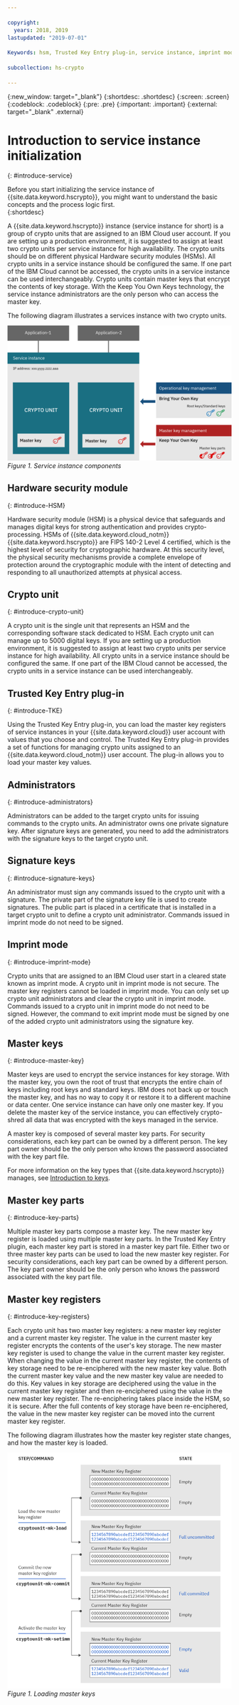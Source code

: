 ```yaml
---

copyright:
  years: 2018, 2019
lastupdated: "2019-07-01"

Keywords: hsm, Trusted Key Entry plug-in, service instance, imprint mode

subcollection: hs-crypto

---
```


{:new_window: target="_blank"}
{:shortdesc: .shortdesc}
{:screen: .screen}
{:codeblock: .codeblock}
{:pre: .pre}
{:important: .important}
{:external: target="_blank" .external}

# Introduction to service instance initialization
{: #introduce-service}

Before you start initializing the service instance of {{site.data.keyword.hscrypto}}, you might want to understand the basic concepts and the process logic first.  
{:shortdesc}

A {{site.data.keyword.hscrypto}} instance (service instance for short) is a group of crypto units that are assigned to an IBM Cloud user account. If you are setting up a production environment, it is suggested to assign at least two crypto units per service instance for high availability. The crypto units should be on different physical Hardware security modules (HSMs). All crypto units in a service instance should be configured the same. If one part of the IBM Cloud cannot be accessed, the crypto units in a service instance can be used interchangeably. Crypto units contain master keys that encrypt the contents of key storage. With the Keep You Own Keys technology, the service instance administrators are the only person who can access the master key.

The following diagram illustrates a services instance with two crypto units.

![Service instance components](image/service_instance.png "Service instance components")
*Figure 1. Service instance components*

## Hardware security module
{: #introduce-HSM}

Hardware security module (HSM) is a physical device that safeguards and manages digital keys for strong authentication and provides crypto-processing. HSMs of  {{site.data.keyword.cloud_notm}} {{site.data.keyword.hscrypto}} are FIPS 140-2 Level 4 certified, which is the highest level of security for cryptographic hardware. At this security level, the physical security mechanisms provide a complete envelope of protection around the cryptographic module with the intent of detecting and responding to all unauthorized attempts at physical access.

## Crypto unit
{: #introduce-crypto-unit}

A crypto unit is the single unit that represents an HSM and the corresponding software stack dedicated to HSM. Each crypto unit can manage up to 5000 digital keys. If you are setting up a production environment, it is suggested to assign at least two crypto units per service instance for high availability. All crypto units in a service instance should be configured the same. If one part of the IBM Cloud cannot be accessed, the crypto units in a service instance can be used interchangeably.

## Trusted Key Entry plug-in
{: #introduce-TKE}

Using the Trusted Key Entry plug-in, you can load the master key registers of service instances in your {{site.data.keyword.cloud}} user account with values that you choose and control. The Trusted Key Entry plug-in provides a set of functions for managing crypto units assigned to an {{site.data.keyword.cloud_notm}} user account. The plug-in allows you to load your master key values.

## Administrators
{: #introduce-administrators}

Administrators can be added to the target crypto units for issuing commands to the crypto units. An administrator owns one private signature key. After signature keys are generated, you need to add the administrators with the signature keys to the target crypto unit.

## Signature keys
{: #introduce-signature-keys}

An administrator must sign any commands issued to the crypto unit with a signature. The private part of the signature key file is used to create signatures. The public part is placed in a certificate that is installed in a target crypto unit to define a crypto unit administrator. Commands issued in imprint mode do not need to be signed.

## Imprint mode
{: #introduce-imprint-mode}

Crypto units that are assigned to an IBM Cloud user start in a cleared state known as imprint mode. A crypto unit in imprint mode is not secure. The master key registers cannot be loaded in imprint mode. You can only set up crypto unit administrators and clear the crypto unit in imprint mode. Commands issued to a crypto unit in imprint mode do not need to be signed. However, the command to exit imprint mode must be signed by one of the added crypto unit administrators using the signature key.

## Master keys
{: #introduce-master-key}

Master keys are used to encrypt the service instances for key storage. With the master key, you own the root of trust that encrypts the entire chain of keys including root keys and standard keys. IBM does not back up or touch the master key, and has no way to copy it or restore it to a different machine or data center. One service instance can have only one master key. If you delete the master key of the service instance, you can effectively crypto-shred all data that was encrypted with the keys managed in the service.

A master key is composed of several master key parts. For security considerations, each key part can be owned by a different person. The key part owner should be the only person who knows the password associated with the key part file.

For more information on the key types that {{site.data.keyword.hscrypto}} manages, see [Introduction to keys](/docs/services/hs-crypto?topic=hs-crypto-introduce-keys#introduce-keys).

## Master key parts
{: #introduce-key-parts}

Multiple master key parts compose a master key. The new master key register is loaded using multiple master key parts. In the Trusted Key Entry plugin, each master key part is stored in a master key part file. Either two or three master key parts can be used to load the new master key register. For security considerations, each key part can be owned by a different person. The key part owner should be the only person who knows the password associated with the key part file.

## Master key registers
{: #introduce-key-registers}

Each crypto unit has two master key registers: a new master key register and a current master key register. The value in the current master key register encrypts the contents of the user's key storage. The new master key register is used to change the value in the current master key register. When changing the value in the current master key register, the contents of key storage need to be re-enciphered with the new master key value. Both the current master key value and the new master key value are needed to do this. Key values in key storage are deciphered using the value in the current master key register and then re-enciphered using the value in the new master key register. The re-enciphering takes place inside the HSM, so it is secure. After the full contents of key storage have been re-enciphered, the value in the new master key register can be moved into the current master key register.

The following diagram illustrates how the master key register state changes, and how the master key is loaded.

![Loading master keys](image/master_key_register.png "How to load a master key")
*Figure 1. Loading master keys*  
